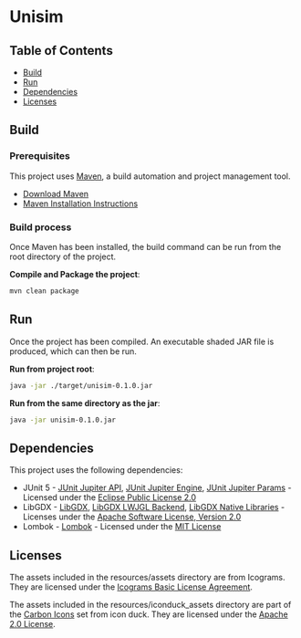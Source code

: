 # Unisim

## Table of Contents

- [Build](#build)
- [Run](#run)
- [Dependencies](#dependencies)
- [Licenses](#licenses)

## Build

### Prerequisites

This project uses [Maven](https://maven.apache.org), a build automation and project management tool.

- [Download Maven](https://maven.apache.org/download.html)
- [Maven Installation Instructions](https://maven.apache.org/install.html)

### Build process

Once Maven has been installed, the build command can be run from the root directory of the project.

**Compile and Package the project**:

```sh
mvn clean package
```

## Run

Once the project has been compiled. An executable shaded JAR file is produced, which can then be run.

**Run from project root**:

```sh
java -jar ./target/unisim-0.1.0.jar
```

**Run from the same directory as the jar**:

```sh
java -jar unisim-0.1.0.jar
```

## Dependencies

This project uses the following dependencies:

- JUnit 5 - [JUnit Jupiter API](https://mvnrepository.com/artifact/org.junit.jupiter/junit-jupiter-api), [JUnit Jupiter Engine](https://mvnrepository.com/artifact/org.junit.jupiter/junit-jupiter-engine), [JUnit Jupiter Params](https://mvnrepository.com/artifact/org.junit.jupiter/junit-jupiter-params) - Licensed under the [Eclipse Public License 2.0](https://www.eclipse.org/legal/epl-v20.html)
- LibGDX - [LibGDX](https://mvnrepository.com/artifact/com.badlogicgames.gdx/gdx), [LibGDX LWJGL Backend](https://mvnrepository.com/artifact/com.badlogicgames.gdx/gdx-backend-lwjgl), [LibGDX Native Libraries](https://mvnrepository.com/artifact/com.badlogicgames.gdx/gdx-platform) - Licenses under the [Apache Software License, Version 2.0](http://www.apache.org/licenses/LICENSE-2.0.txt)
- Lombok - [Lombok](https://mvnrepository.com/artifact/org.projectlombok/lombok) - Licensed under the [MIT License](https://projectlombok.org/LICENSE)

## Licenses

The assets included in the resources/assets directory are from Icograms. They are licensed under the [Icograms Basic License Agreement](https://education.icograms.com/license-agreement-basic).

The assets included in the resources/iconduck_assets directory are part of the [Carbon Icons](https://iconduck.com/sets/carbon-icons) set from icon duck. They are licensed under the [Apache 2.0 License](https://iconduck.com/licenses/apache-2.0).
